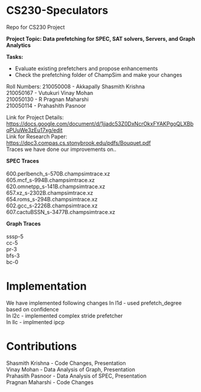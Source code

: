 # CS230-Speculators
Repo for CS230 Project 

**Project Topic: Data prefetching for SPEC, SAT solvers, Servers, and Graph Analytics**


**Tasks:** 
- Evaluate existing prefetchers and propose enhancements 
- Check the prefetching folder of ChampSim and make your changes

Roll Numbers:
210050008 - Akkapally Shasmith Krishna <br>
210050167 - Vutukuri Vinay Mohan <br>
210050130 - R Pragnan Maharshi <br>
210050114 - Prahashith Pasnoor <br>

Link for Project Details: https://docs.google.com/document/d/1jjadc53Z0DxNcrOkxFYAKPgoQLXBbqPUuWe3zEu17xg/edit <br>
Link for Research Paper:  https://dpc3.compas.cs.stonybrook.edu/pdfs/Bouquet.pdf <br>
Traces we have done our improvements on..

**SPEC Traces**<br><br>
600.perlbench_s-570B.champsimtrace.xz<br>
605.mcf_s-994B.champsimtrace.xz<br>
620.omnetpp_s-141B.champsimtrace.xz<br>
657.xz_s-2302B.champsimtrace.xz<br>
654.roms_s-294B.champsimtrace.xz<br>
602.gcc_s-2226B.champsimtrace.xz<br>
607.cactuBSSN_s-3477B.champsimtrace.xz<br>

**Graph Traces**<br><br>
sssp-5<br>
cc-5<br>
pr-3<br>
bfs-3<br>
bc-0<br>

# Implementation
We have implemented following changes
In l1d - used prefetch_degree based on confidence<br>
In l2c - implemented complex stride prefetcher<br>
In llc - implmented ipcp <br>
# Contributions
Shasmith Krishna - Code Changes, Presentation <br>
Vinay Mohan - Data Analysis of Graph, Presentation <br>
Prahasith Pasnoor - Data Analysis of SPEC, Presentation <br>
Pragnan Maharshi - Code Changes<br>





